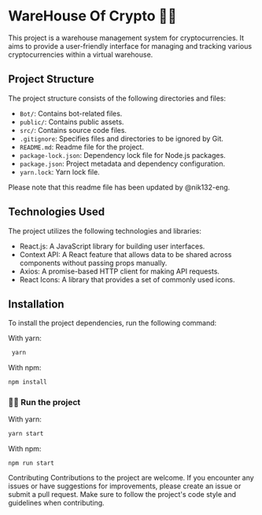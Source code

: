 # WareHouse Of Crypto 💸💸

This project is a warehouse management system for cryptocurrencies. It aims to provide a user-friendly interface for managing and tracking various cryptocurrencies within a virtual warehouse.

## Project Structure

The project structure consists of the following directories and files:

- `Bot/`: Contains bot-related files.
- `public/`: Contains public assets.
- `src/`: Contains source code files.
- `.gitignore`: Specifies files and directories to be ignored by Git.
- `README.md`: Readme file for the project.
- `package-lock.json`: Dependency lock file for Node.js packages.
- `package.json`: Project metadata and dependency configuration.
- `yarn.lock`: Yarn lock file.

Please note that this readme file has been updated by @nik132-eng.

## Technologies Used

The project utilizes the following technologies and libraries:

- React.js: A JavaScript library for building user interfaces.
- Context API: A React feature that allows data to be shared across components without passing props manually.
- Axios: A promise-based HTTP client for making API requests.
- React Icons: A library that provides a set of commonly used icons.

## Installation

To install the project dependencies, run the following command:

With yarn:
```bash
 yarn
```
With npm:
```bash
npm install
```
### 🏃‍♂️ Run the project
With yarn:
```bash
yarn start
```
With npm:
```
npm run start
```

Contributing
Contributions to the project are welcome. If you encounter any issues or have suggestions for improvements, please create an issue or submit a pull request. Make sure to follow the project's code style and guidelines when contributing.
